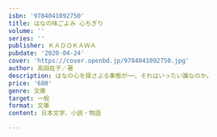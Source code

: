 ```yaml
---
isbn: '9784041092750'
title: はなの味ごよみ 心ちぎり
volume: ''
series: ''
publisher: ＫＡＤＯＫＡＷＡ
pubdate: '2020-04-24'
cover: 'https://cover.openbd.jp/9784041092750.jpg'
author: 高田在子／著
description: はなの心を揺さぶる事態が──、それはいったい誰なのか。
price: '680'
genre: 文庫
target: 一般
format: 文庫
content: 日本文学、小説・物語

---
```

